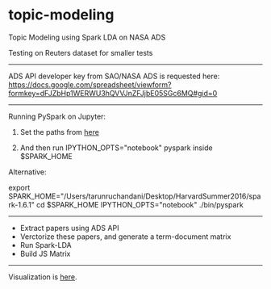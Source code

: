 # topic-modeling

Topic Modeling using Spark LDA on NASA ADS

Testing on Reuters dataset for smaller tests
_____________________________________________________________________________________________________________________________

ADS API developer key from SAO/NASA ADS is requested here: https://docs.google.com/spreadsheet/viewform?formkey=dFJZbHp1WERWU3hQVVJnZFJjbE05SGc6MQ#gid=0
_____________________________________________________________________________________________________________________________

Running PySpark on Jupyter:

1. Set the paths from
[here](https://gist.github.com/tommycarpi/f5a67c66a8f2170e263c)

2. And then run IPYTHON_OPTS="notebook" pyspark
inside $SPARK_HOME 

Alternative:

export SPARK_HOME="/Users/tarunruchandani/Desktop/HarvardSummer2016/spark-1.6.1"
cd $SPARK_HOME
IPYTHON_OPTS="notebook" ./bin/pyspark

_____________________________________________________________________________________________________________________________

- Extract papers using ADS API
- Verctorize these papers, and generate a term-document matrix
- Run Spark-LDA
- Build JS Matrix
_____________________________________________________________________________________________________________________________

Visualization is [here](https://gist.github.com/rtarun/a2b64b95ba9d4c9fa6aa67a7da9fdbfe).

